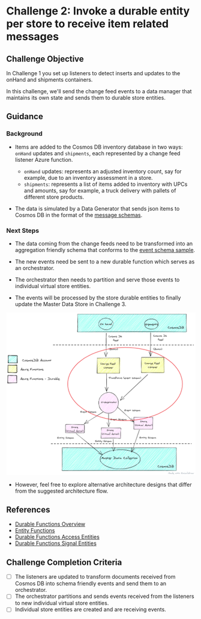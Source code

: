 # Challenge 2: Invoke a durable entity per store to receive item related messages

## Challenge Objective
In Challenge 1 you set up listeners to detect inserts and updates to the onHand and shipments containers.

In this challenge, we'll send the change feed events to a data manager that maintains its own state and sends them to durable store entities.

## Guidance

### Background 
- Items are added to the Cosmos DB inventory database in two ways: `onHand` updates and `shipments`, each represented by a change feed listener Azure function.

    - `onHand` updates: represents an adjusted inventory count, say for example, due to an inventory assessment in a store.
    - `shipments`: represents a list of items added to inventory with UPCs and amounts, say for example, a truck delivery with pallets of different store products.

- The data is simulated by a Data Generator that sends json items to Cosmos DB in the format of the [message schemas](message-schema-definitions.md).

### Next Steps
- The data coming from the change feeds need to be transformed into an aggregation friendly schema that conforms to the [event schema sample](suggested-event-schemas.md).

- The new events need be sent to a new durable function which serves as an orchestrator. 

- The orchestrator then needs to partition and serve those events to individual virtual store entities.

- The events will be processed by the store durable entities to finally update the Master Data Store in Challenge 3.

![Suggested Architecture Diagram](./images/OpenHack_ProcessingFlow_Ch2.png)

- However, feel free to explore alternative architecture designs that differ from the suggested architecture flow.

## References

- [Durable Functions Overview](https://docs.microsoft.com/en-us/azure/azure-functions/durable/durable-functions-overview?tabs=csharp)
- [Entity Functions](https://docs.microsoft.com/en-us/azure/azure-functions/durable/durable-functions-entities?tabs=csharp)
- [Durable Functions Access Entities](https://docs.microsoft.com/en-us/azure/azure-functions/durable/durable-functions-entities?tabs=csharp#access-entities)
- [Durable Functions Signal Entities](https://docs.microsoft.com/en-us/azure/azure-functions/durable/durable-functions-http-api#signal-entity)

## Challenge Completion Criteria

- [ ] The listeners are updated to transform documents received from Cosmos DB into schema friendly events and send them to an orchestrator.
- [ ] The orchestrator partitions and sends events received from the listeners to new individual virtual store entities.
- [ ] Individual store entities are created and are receiving events. 
